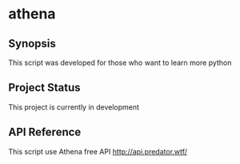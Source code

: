 # athena

## Synopsis

This script was developed for those who want to learn more python

## Project Status
This project is currently in development

## API Reference
This script use Athena free API http://api.predator.wtf/
